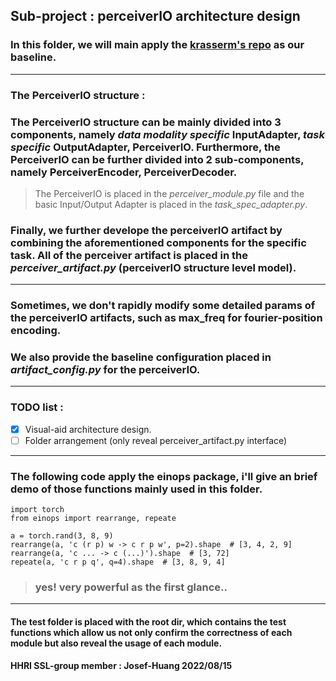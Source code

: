 ## Sub-project : perceiverIO architecture design
### In this folder, we will main apply the [krasserm's repo](https://github.com/krasserm/perceiver-io) as our baseline.

---

### The PerceiverIO structure :
### The PerceiverIO structure can be mainly divided into 3 components, namely *data modality specific* InputAdapter, *task specific* OutputAdapter, PerceiverIO. Furthermore, the PerceiverIO can be further divided into 2 sub-components, namely PerceiverEncoder, PerceiverDecoder.
> The PerceiverIO is placed in the *perceiver_module.py* file and the basic Input/Output Adapter is placed in the *task_spec_adapter.py*.

### Finally, we further develope the perceiverIO artifact by combining the aforementioned components for the specific task. All of the perceiver artifact is placed in the *perceiver_artifact.py* (perceiverIO structure level model).

---

### Sometimes, we don't rapidly modify some detailed params of the perceiverIO artifacts, such as max_freq for fourier-position encoding.
### We also provide the baseline configuration placed in *artifact_config.py* for the perceiverIO.

--- 

### TODO list :
- [x] Visual-aid architecture design.
- [ ] Folder arrangement (only reveal perceiver_artifact.py interface)

---

### The following code apply the einops package, i'll give an brief demo of those functions mainly used in this folder.
```
import torch
from einops import rearrange, repeate

a = torch.rand(3, 8, 9)
rearrange(a, 'c (r p) w -> c r p w', p=2).shape  # [3, 4, 2, 9]
rearrange(a, 'c ... -> c (...)').shape  # [3, 72]
repeate(a, 'c r p q', q=4).shape  # [3, 8, 9, 4]
```
> ### yes! very powerful as the first glance.. 

---

#### The test folder is placed with the root dir, which contains the test functions which allow us not only confirm the correctness of each module but also **reveal the usage** of each module.

**HHRI SSL-group member : Josef-Huang 2022/08/15**